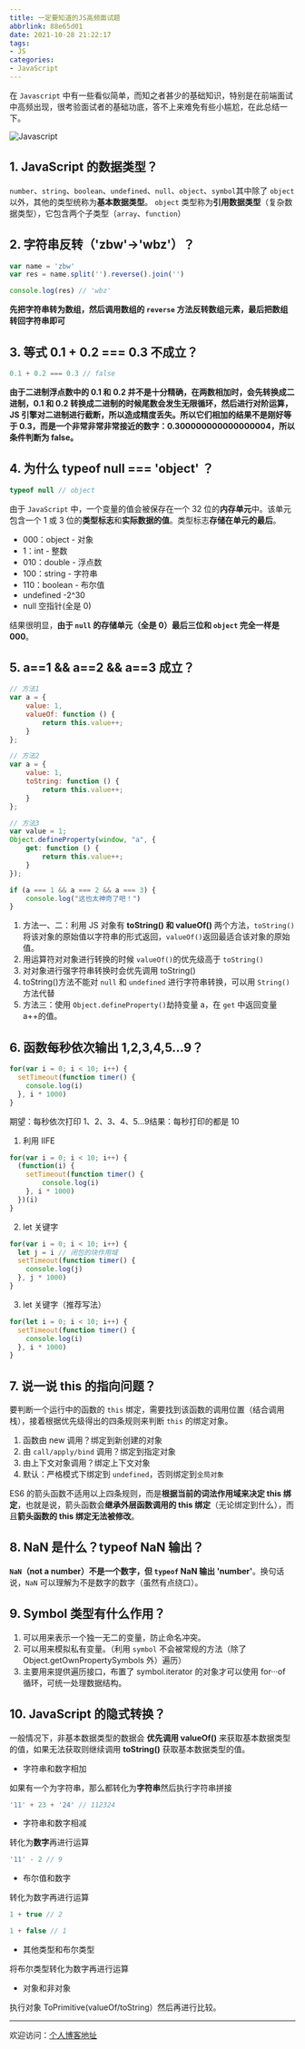 ```yaml
---
title: 一定要知道的JS高频面试题
abbrlink: 88e65d01
date: 2021-10-28 21:22:17
tags:
- JS
categories:
- JavaScript
---
```


在 `Javascript` 中有一些看似简单，而知之者甚少的基础知识，特别是在前端面试中高频出现，很考验面试者的基础功底，答不上来难免有些小尴尬，在此总结一下。

![Javascript](https://tiven.cn/static/img/img-js-03-pqLtfAZcQURmUDXYM4DYu.jpg)

<!-- more -->

## 1\. JavaScript 的数据类型？

`number`、`string`、`boolean`、`undefined`、`null`、`object`、`symbol`其中除了 `object` 以外，其他的类型统称为**基本数据类型**。
`object` 类型称为**引用数据类型**（复杂数据类型），它包含两个子类型（`array`、`function`）

## 2\. 字符串反转（'zbw'->'wbz'）？

```js
var name = 'zbw'  
var res = name.split('').reverse().join('')

console.log(res) // 'wbz'  
```

**先把字符串转为数组，然后调用数组的 `reverse` 方法反转数组元素，最后把数组转回字符串即可**

## 3\. 等式 0.1 + 0.2 === 0.3 不成立？

```js
0.1 + 0.2 === 0.3 // false  
```

**由于二进制浮点数中的 0.1 和 0.2 并不是十分精确，在两数相加时，会先转换成二进制，0.1 和 0.2 转换成二进制的时候尾数会发生无限循环，然后进行对阶运算，JS 引擎对二进制进行截断，所以造成精度丢失。所以它们相加的结果不是刚好等于 0.3，而是一个非常非常非常接近的数字：0.300000000000000004，所以条件判断为 false。**

## 4\. 为什么 typeof null === 'object' ？

```js
typeof null // object
```

由于 `JavaScript` 中，一个变量的值会被保存在一个 32 位的**内存单元**中。该单元包含一个 1 或 3 位的**类型标志**和**实际数据的值**。类型标志**存储在单元的最后**。

- 000：object - 对象
- 1：int - 整数
- 010：double - 浮点数
- 100：string - 字符串
- 110：boolean - 布尔值
- undefined -2^30
- null 空指针(全是 0)

结果很明显，**由于 `null` 的存储单元（全是 0）最后三位和 `object` 完全一样是 000**。


## 5\. a==1 && a==2 && a==3 成立？

```js
// 方法1  
var a = {  
    value: 1,  
    valueOf: function () {  
        return this.value++;  
    }  
};

// 方法2  
var a = {  
    value: 1,  
    toString: function () {  
        return this.value++;  
    }  
};

// 方法3  
var value = 1;  
Object.defineProperty(window, "a", {  
    get: function () {  
        return this.value++;  
    }  
});

if (a === 1 && a === 2 && a === 3) {  
    console.log("这也太神奇了吧！")  
}  
```

1. 方法一、二：利用 JS 对象有 **toString() 和 valueOf()** 两个方法，`toString()`将该对象的原始值以字符串的形式返回，`valueOf()`返回最适合该对象的原始值。
1. 用运算符对对象进行转换的时候 `valueOf()`的优先级高于 `toString()`
2. 对对象进行强字符串转换时会优先调用 toString()
3. toString()方法不能对 `null` 和 `undefined` 进行字符串转换，可以用 `String()`方法代替
4. 方法三：使用 `Object.defineProperty()`劫持变量 a，在 `get` 中返回变量 a++的值。


## 6\. 函数每秒依次输出 1,2,3,4,5...9？

```js
for(var i = 0; i < 10; i++) {  
  setTimeout(function timer() {  
    console.log(i)  
  }, i * 1000)  
}  
```

期望：每秒依次打印 1、2、3、4、5...9结果：每秒打印的都是 10

1. 利用 IIFE

```js
for(var i = 0; i < 10; i++) {  
  (function(i) {  
    setTimeout(function timer() {  
        console.log(i)  
    }, i * 1000)  
  })(i)  
}  
```

2. let 关键字
 
```js
for(var i = 0; i < 10; i++) {  
  let j = i // 闭包的块作用域  
  setTimeout(function timer() {  
    console.log(j)  
  }, j * 1000)  
} 
```

3. let 关键字（推荐写法）

```js
for(let i = 0; i < 10; i++) {  
  setTimeout(function timer() {  
    console.log(i)  
  }, i * 1000)  
} 
```

## 7\. 说一说 this 的指向问题？

要判断一个运行中的函数的 `this` 绑定，需要找到该函数的调用位置（结合调用栈），接着根据优先级得出的四条规则来判断 `this` 的绑定对象。

1.  函数由 new 调用？绑定到新创建的对象
2.  由 `call/apply/bind` 调用？绑定到指定对象
3.  由上下文对象调用？绑定上下文对象
4.  默认：严格模式下绑定到 `undefined`，否则绑定到`全局对象`

ES6 的箭头函数不适用以上四条规则，而是**根据当前的词法作用域来决定 this 绑定**，也就是说，箭头函数会**继承外层函数调用的 this 绑定**（无论绑定到什么），而且**箭头函数的 this 绑定无法被修改**。

## 8\. NaN 是什么？typeof NaN 输出？

**`NaN`（not a number）不是一个数字，但 `typeof` NaN 输出 'number'**。换句话说，`NaN` 可以理解为不是数字的数字（虽然有点绕口）。

## 9\. Symbol 类型有什么作用？

1.  可以用来表示一个独一无二的变量，防止命名冲突。
2.  可以用来模拟私有变量。（利用 `symbol` 不会被常规的方法（除了 Object.getOwnPropertySymbols 外）遍历）
3.  主要用来提供遍历接口，布置了 symbol.iterator 的对象才可以使用 for···of 循环，可统一处理数据结构。

## 10\. JavaScript 的隐式转换？

一般情况下，非基本数据类型的数据会 **优先调用 valueOf()** 来获取基本数据类型的值，如果无法获取则继续调用 **toString()** 获取基本数据类型的值。

- 字符串和数字相加

如果有一个为字符串，那么都转化为**字符串**然后执行字符串拼接

```js
'11' + 23 + '24' // 112324 
```

- 字符串和数字相减

转化为**数字**再进行运算

```js
'11' - 2 // 9  
```

- 布尔值和数字

转化为数字再进行运算

```js
1 + true // 2

1 + false // 1  
```

- 其他类型和布尔类型

将布尔类型转化为数字再进行运算

- 对象和非对象

执行对象 ToPrimitive(valueOf/toString）然后再进行比较。


---

欢迎访问：[个人博客地址](https://tiven.cn/p/88e65d01/ "天問博客")
